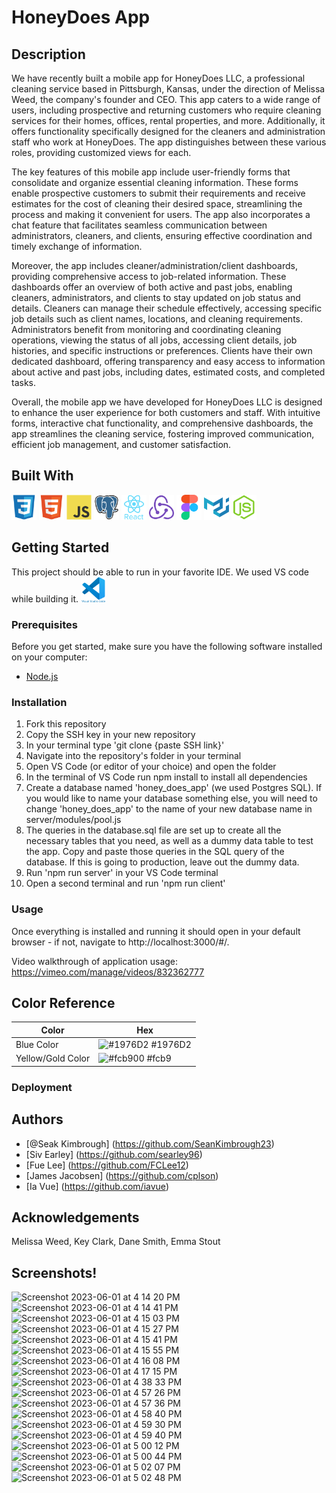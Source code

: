 # HoneyDoes App

## Description

We have recently built a mobile app for HoneyDoes LLC, a professional cleaning service based in Pittsburgh, Kansas, under the direction of Melissa Weed, the company's founder and CEO. This app caters to a wide range of users, including prospective and returning customers who require cleaning services for their homes, offices, rental properties, and more. Additionally, it offers functionality specifically designed for the cleaners and administration staff who work at HoneyDoes. The app distinguishes between these various roles, providing customized views for each.

The key features of this mobile app include user-friendly forms that consolidate and organize essential cleaning information. These forms enable prospective customers to submit their requirements and receive estimates for the cost of cleaning their desired space, streamlining the process and making it convenient for users. The app also incorporates a chat feature that facilitates seamless communication between administrators, cleaners, and clients, ensuring effective coordination and timely exchange of information.

Moreover, the app includes cleaner/administration/client dashboards, providing comprehensive access to job-related information. These dashboards offer an overview of both active and past jobs, enabling cleaners, administrators, and clients to stay updated on job status and details. Cleaners can manage their schedule effectively, accessing specific job details such as client names, locations, and cleaning requirements. Administrators benefit from monitoring and coordinating cleaning operations, viewing the status of all jobs, accessing client details, job histories, and specific instructions or preferences. Clients have their own dedicated dashboard, offering transparency and easy access to information about active and past jobs, including dates, estimated costs, and completed tasks.

Overall, the mobile app we have developed for HoneyDoes LLC is designed to enhance the user experience for both customers and staff. With intuitive forms, interactive chat functionality, and comprehensive dashboards, the app streamlines the cleaning service, fostering improved communication, efficient job management, and customer satisfaction.

## Built With
<a href="https://www.w3schools.com/w3css/defaulT.asp"><img src="https://raw.githubusercontent.com/devicons/devicon/master/icons/css3/css3-original.svg" height="40px" width="40px" /></a>
<a href="https://www.w3schools.com/html/"><img src="https://raw.githubusercontent.com/devicons/devicon/master/icons/html5/html5-original.svg" height="40px" width="40px" /></a>
<a href="https://www.w3schools.com/js/default.asp"><img src="https://raw.githubusercontent.com/devicons/devicon/master/icons/javascript/javascript-original.svg" height="40px" width="40px" /></a>
<a href="https://www.postgresql.org/"><img src="https://raw.githubusercontent.com/devicons/devicon/master/icons/postgresql/postgresql-original.svg" height="40px" width="40px" /></a>
<a href="https://reactjs.org/"><img src="https://raw.githubusercontent.com/devicons/devicon/master/icons/react/react-original-wordmark.svg" height="40px" width="40px" /></a>
<a href="https://redux.js.org/"><img src="https://raw.githubusercontent.com/devicons/devicon/master/icons/redux/redux-original.svg" height="40px" width="40px" /></a>
<a href="https://www.figma.com/?fuid="><img src="https://github.com/devicons/devicon/blob/master/icons/figma/figma-original.svg" height="40px" width="40px" /></a>
<a href="https://material-ui.com/"><img src="https://raw.githubusercontent.com/devicons/devicon/master/icons/materialui/materialui-original.svg" height="40px" width="40px" /></a>
<a href="https://nodejs.org/en/"><img src="https://github.com/devicons/devicon/blob/master/icons/nodejs/nodejs-plain.svg" height="40px" width="40px" /></a>

## Getting Started

This project should be able to run in your favorite IDE. We used VS code while building it. 
<a href="https://code.visualstudio.com/"><img src="https://github.com/devicons/devicon/blob/master/icons/vscode/vscode-original-wordmark.svg" height="40px" width="40px" /></a>

### Prerequisites

Before you get started, make sure you have the following software installed on your computer:

- [Node.js](https://nodejs.org/en/)

### Installation

1. Fork this repository 
2. Copy the SSH key in your new repository
3. In your terminal type 'git clone {paste SSH link}'
4. Navigate into the repository's folder in your terminal
5. Open VS Code (or editor of your choice) and open the folder
6. In the terminal of VS Code run npm install to install all dependencies
7. Create a database named 'honey_does_app' (we used Postgres SQL).  If you would like to name your database something else, you will need to change 'honey_does_app' to the name of your new database name in server/modules/pool.js
8. The queries in the database.sql file are set up to create all the necessary tables that you need, as well as a dummy data table to test the app. Copy and paste those queries in the SQL query of the database. If this is going to production, leave out the dummy data.
9. Run 'npm run server' in your VS Code terminal
10. Open a second terminal and run 'npm run client'

### Usage

Once everything is installed and running it should open in your default browser - if not, navigate to http://localhost:3000/#/.

Video walkthrough of application usage: https://vimeo.com/manage/videos/832362777

## Color Reference

| Color             | Hex                                                                |
| ----------------- | ------------------------------------------------------------------ |
| Blue Color | ![#1976D2](https://via.placeholder.com/10/1976D2?text=+) #1976D2|
| Yellow/Gold Color | ![#fcb900](https://via.placeholder.com/10/fcb900?text=+) #fcb9


### Deployment

## Authors


- [@Seak Kimbrough] (https://github.com/SeanKimbrough23)
- [Siv Earley] (https://github.com/searley96)
- [Fue Lee] (https://github.com/FCLee12)
- [James Jacobsen] (https://github.com/cplson)
- [Ia Vue] (https://github.com/iavue)

## Acknowledgements

Melissa Weed, Key Clark, Dane Smith, Emma Stout

## Screenshots!
![Screenshot 2023-06-01 at 4 14 20 PM](https://github.com/SeanKimbrough23/Honey-Does-App/assets/124095486/19ae8f46-f858-475e-8ecf-c1264913e5d3)
![Screenshot 2023-06-01 at 4 14 41 PM](https://github.com/SeanKimbrough23/Honey-Does-App/assets/124095486/accefff5-c0d1-457b-9651-289e190995fd)
![Screenshot 2023-06-01 at 4 15 03 PM](https://github.com/SeanKimbrough23/Honey-Does-App/assets/124095486/7041df3e-d658-49f0-bfc9-034c2d326f03)
![Screenshot 2023-06-01 at 4 15 27 PM](https://github.com/SeanKimbrough23/Honey-Does-App/assets/124095486/6529ec41-7d23-4dec-81e2-55ba68509fad)
![Screenshot 2023-06-01 at 4 15 41 PM](https://github.com/SeanKimbrough23/Honey-Does-App/assets/124095486/80d019bd-ba44-4eb6-ae9e-a07b300e338f)
![Screenshot 2023-06-01 at 4 15 55 PM](https://github.com/SeanKimbrough23/Honey-Does-App/assets/124095486/ef605479-c279-4db6-85bc-7b8cdef626bf)
![Screenshot 2023-06-01 at 4 16 08 PM](https://github.com/SeanKimbrough23/Honey-Does-App/assets/124095486/2680a4a4-7826-403d-9de4-fd0e37ec624f)
![Screenshot 2023-06-01 at 4 17 15 PM](https://github.com/SeanKimbrough23/Honey-Does-App/assets/124095486/1ca9fb05-a7ca-4fad-aca3-d30d57f4d468)
![Screenshot 2023-06-01 at 4 38 33 PM](https://github.com/SeanKimbrough23/Honey-Does-App/assets/124095486/18285638-3cf2-469c-8c6d-770b7f5a2722)
![Screenshot 2023-06-01 at 4 57 26 PM](https://github.com/SeanKimbrough23/Honey-Does-App/assets/124095486/2ff444d1-2206-4a46-bcc6-4785c96c1558)
![Screenshot 2023-06-01 at 4 57 36 PM](https://github.com/SeanKimbrough23/Honey-Does-App/assets/124095486/846f618f-6cdd-4284-9af2-69791169ea18)
![Screenshot 2023-06-01 at 4 58 40 PM](https://github.com/SeanKimbrough23/Honey-Does-App/assets/124095486/986c15a2-7c01-48f7-8e28-fa6a8f888c95)
![Screenshot 2023-06-01 at 4 59 30 PM](https://github.com/SeanKimbrough23/Honey-Does-App/assets/124095486/0fcee210-266a-44d3-b71c-522dacbc530e)
![Screenshot 2023-06-01 at 4 59 40 PM](https://github.com/SeanKimbrough23/Honey-Does-App/assets/124095486/83c0bb65-e604-441f-a307-9a15239838c8)
![Screenshot 2023-06-01 at 5 00 12 PM](https://github.com/SeanKimbrough23/Honey-Does-App/assets/124095486/d75d8a3a-cb97-4421-aaa6-c97725b5c167)
![Screenshot 2023-06-01 at 5 00 44 PM](https://github.com/SeanKimbrough23/Honey-Does-App/assets/124095486/0c19cc53-749b-41ab-a1ff-085e897d3157)
![Screenshot 2023-06-01 at 5 02 07 PM](https://github.com/SeanKimbrough23/Honey-Does-App/assets/124095486/76db083d-43b0-40db-bee5-6bb1ecfe2037)
![Screenshot 2023-06-01 at 5 02 48 PM](https://github.com/SeanKimbrough23/Honey-Does-App/assets/124095486/60149330-c83c-4f7d-af74-68be9250f178)


